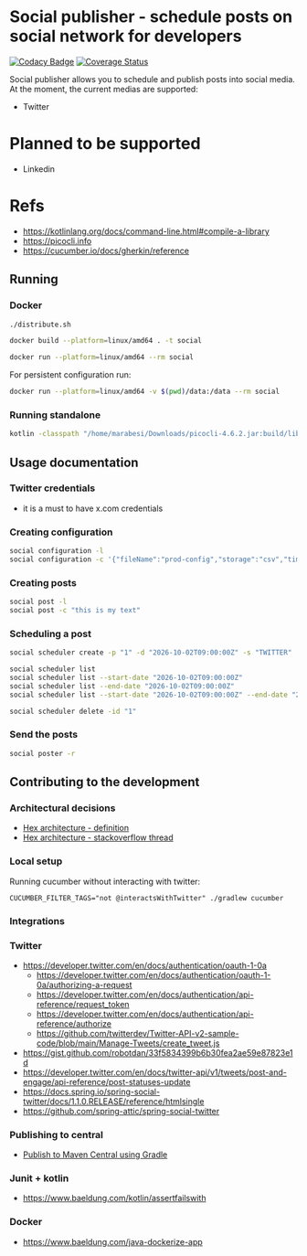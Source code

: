# Social publisher - schedule posts on social network for developers

[![Codacy Badge](https://app.codacy.com/project/badge/Grade/c7b738b1eb434894a1927f5a6aba588c)](https://www.codacy.com/gh/marabesi/social-publisher/dashboard?utm_source=github.com&amp;utm_medium=referral&amp;utm_content=marabesi/social-publisher&amp;utm_campaign=Badge_Grade) [![Coverage Status](https://coveralls.io/repos/github/marabesi/social-publisher/badge.svg?branch=main)](https://coveralls.io/github/marabesi/social-publisher?branch=main)

Social publisher allows you to schedule and publish posts into social
media. At the moment, the current medias are supported:

- Twitter

# Planned to be supported

- Linkedin

# Refs

- https://kotlinlang.org/docs/command-line.html#compile-a-library
- https://picocli.info
- https://cucumber.io/docs/gherkin/reference

## Running

### Docker

```sh
./distribute.sh

docker build --platform=linux/amd64 . -t social

docker run --platform=linux/amd64 --rm social
```

For persistent configuration run:

```sh
docker run --platform=linux/amd64 -v $(pwd)/data:/data --rm social 
```

### Running standalone

```sh
kotlin -classpath "/home/marabesi/Downloads/picocli-4.6.2.jar:build/libs/social-1.0-SNAPSHOT.jar" MainKt post -l
````

## Usage documentation

### Twitter credentials

- it is a must to have x.com credentials

### Creating configuration

```sh
social configuration -l
social configuration -c '{"fileName":"prod-config","storage":"csv","timezone":"UTC","twitter": { "consumerKey": "", "consumerSecret": "", "accessToken": "", "accessTokenSecret": "" }}'
```

### Creating posts

```sh
social post -l
social post -c "this is my text"
```

### Scheduling a post

```sh
social scheduler create -p "1" -d "2026-10-02T09:00:00Z" -s "TWITTER"

social scheduler list 
social scheduler list --start-date "2026-10-02T09:00:00Z"
social scheduler list --end-date "2026-10-02T09:00:00Z"
social scheduler list --start-date "2026-10-02T09:00:00Z" --end-date "2026-10-02T09:00:00Z"

social scheduler delete -id "1"
```

### Send the posts

```sh
social poster -r
```

## Contributing to the development

### Architectural decisions

- [Hex architecture - definition](https://marabesi.com/architecture/2022/04/13/hexagonal-architecture)
- [Hex architecture - stackoverflow thread](https://stackoverflow.com/a/14659492/2258921)

### Local setup
Running cucumber without interacting with twitter:

```
CUCUMBER_FILTER_TAGS="not @interactsWithTwitter" ./gradlew cucumber
```

### Integrations

### Twitter

- https://developer.twitter.com/en/docs/authentication/oauth-1-0a
  - https://developer.twitter.com/en/docs/authentication/oauth-1-0a/authorizing-a-request
  - https://developer.twitter.com/en/docs/authentication/api-reference/request_token
  - https://developer.twitter.com/en/docs/authentication/api-reference/authorize
  - https://github.com/twitterdev/Twitter-API-v2-sample-code/blob/main/Manage-Tweets/create_tweet.js
- https://gist.github.com/robotdan/33f5834399b6b30fea2ae59e87823e1d
- https://developer.twitter.com/en/docs/twitter-api/v1/tweets/post-and-engage/api-reference/post-statuses-update
- https://docs.spring.io/spring-social-twitter/docs/1.1.0.RELEASE/reference/htmlsingle
- https://github.com/spring-attic/spring-social-twitter

### Publishing to central

- [Publish to Maven Central using Gradle](https://h4pehl.medium.com/publish-your-gradle-artifacts-to-maven-central-f74a0af085b1)

### Junit + kotlin

- https://www.baeldung.com/kotlin/assertfailswith

### Docker

- https://www.baeldung.com/java-dockerize-app
